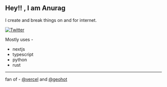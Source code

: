 
## Hey!! , I am Anurag

I create and break things on and for internet. 

<a href="https://twitter.com/t3dotgg"><img src="https://img.shields.io/twitter/follow/t3dotgg?label=Twitter&style=social" alt="Twitter"></a>


Mostly uses - 

- nextjs
- typescript
- python
- rust

---

fan of - [@vercel](https://github.com/vercel/vercel) and [@geohot](https://github.com/geohot)